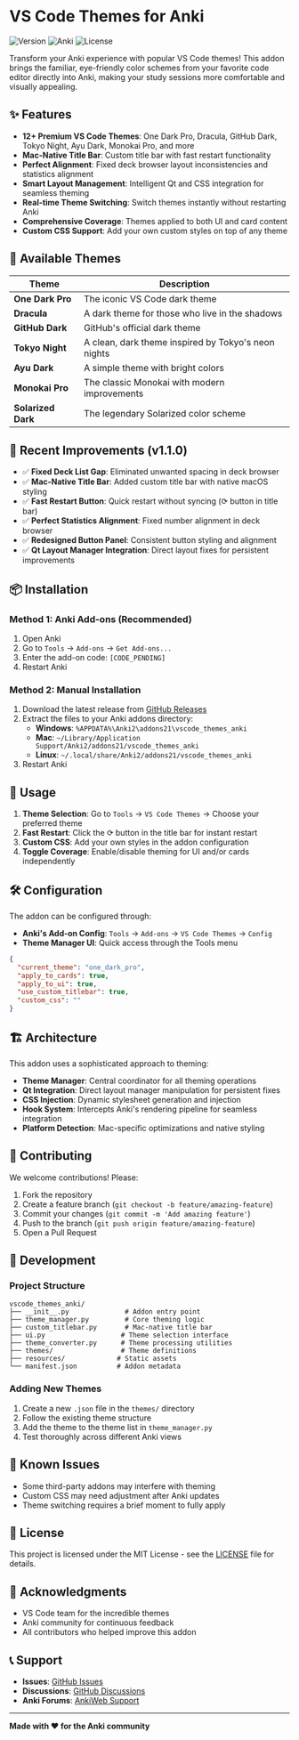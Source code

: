 # VS Code Themes for Anki

![Version](https://img.shields.io/badge/version-1.1.0-blue.svg)
![Anki](https://img.shields.io/badge/anki-2.1.x-green.svg)
![License](https://img.shields.io/badge/license-MIT-green.svg)

Transform your Anki experience with popular VS Code themes! This addon brings the familiar, eye-friendly color schemes from your favorite code editor directly into Anki, making your study sessions more comfortable and visually appealing.

## ✨ Features

- **12+ Premium VS Code Themes**: One Dark Pro, Dracula, GitHub Dark, Tokyo Night, Ayu Dark, Monokai Pro, and more
- **Mac-Native Title Bar**: Custom title bar with fast restart functionality
- **Perfect Alignment**: Fixed deck browser layout inconsistencies and statistics alignment
- **Smart Layout Management**: Intelligent Qt and CSS integration for seamless theming
- **Real-time Theme Switching**: Switch themes instantly without restarting Anki
- **Comprehensive Coverage**: Themes applied to both UI and card content
- **Custom CSS Support**: Add your own custom styles on top of any theme

## 🎨 Available Themes

| Theme | Description |
|-------|-------------|
| **One Dark Pro** | The iconic VS Code dark theme |
| **Dracula** | A dark theme for those who live in the shadows |
| **GitHub Dark** | GitHub's official dark theme |
| **Tokyo Night** | A clean, dark theme inspired by Tokyo's neon nights |
| **Ayu Dark** | A simple theme with bright colors |
| **Monokai Pro** | The classic Monokai with modern improvements |
| **Solarized Dark** | The legendary Solarized color scheme |

## 🚀 Recent Improvements (v1.1.0)

- ✅ **Fixed Deck List Gap**: Eliminated unwanted spacing in deck browser
- ✅ **Mac-Native Title Bar**: Added custom title bar with native macOS styling
- ✅ **Fast Restart Button**: Quick restart without syncing (⟳ button in title bar)
- ✅ **Perfect Statistics Alignment**: Fixed number alignment in deck browser
- ✅ **Redesigned Button Panel**: Consistent button styling and alignment
- ✅ **Qt Layout Manager Integration**: Direct layout fixes for persistent improvements

## 📦 Installation

### Method 1: Anki Add-ons (Recommended)
1. Open Anki
2. Go to `Tools` → `Add-ons` → `Get Add-ons...`
3. Enter the add-on code: `[CODE_PENDING]`
4. Restart Anki

### Method 2: Manual Installation
1. Download the latest release from [GitHub Releases](https://github.com/Masihhedayati/vscode-themes-anki/releases)
2. Extract the files to your Anki addons directory:
   - **Windows**: `%APPDATA%\Anki2\addons21\vscode_themes_anki`
   - **Mac**: `~/Library/Application Support/Anki2/addons21/vscode_themes_anki`
   - **Linux**: `~/.local/share/Anki2/addons21/vscode_themes_anki`
3. Restart Anki

## 🎯 Usage

1. **Theme Selection**: Go to `Tools` → `VS Code Themes` → Choose your preferred theme
2. **Fast Restart**: Click the ⟳ button in the title bar for instant restart
3. **Custom CSS**: Add your own styles in the addon configuration
4. **Toggle Coverage**: Enable/disable theming for UI and/or cards independently

## 🛠️ Configuration

The addon can be configured through:
- **Anki's Add-on Config**: `Tools` → `Add-ons` → `VS Code Themes` → `Config`
- **Theme Manager UI**: Quick access through the Tools menu

```json
{
  "current_theme": "one_dark_pro",
  "apply_to_cards": true,
  "apply_to_ui": true,
  "use_custom_titlebar": true,
  "custom_css": ""
}
```

## 🏗️ Architecture

This addon uses a sophisticated approach to theming:

- **Theme Manager**: Central coordinator for all theming operations
- **Qt Integration**: Direct layout manager manipulation for persistent fixes
- **CSS Injection**: Dynamic stylesheet generation and injection
- **Hook System**: Intercepts Anki's rendering pipeline for seamless integration
- **Platform Detection**: Mac-specific optimizations and native styling

## 🤝 Contributing

We welcome contributions! Please:

1. Fork the repository
2. Create a feature branch (`git checkout -b feature/amazing-feature`)
3. Commit your changes (`git commit -m 'Add amazing feature'`)
4. Push to the branch (`git push origin feature/amazing-feature`)
5. Open a Pull Request

## 📝 Development

### Project Structure
```
vscode_themes_anki/
├── __init__.py              # Addon entry point
├── theme_manager.py         # Core theming logic
├── custom_titlebar.py       # Mac-native title bar
├── ui.py                   # Theme selection interface
├── theme_converter.py      # Theme processing utilities
├── themes/                 # Theme definitions
├── resources/             # Static assets
└── manifest.json          # Addon metadata
```

### Adding New Themes
1. Create a new `.json` file in the `themes/` directory
2. Follow the existing theme structure
3. Add the theme to the theme list in `theme_manager.py`
4. Test thoroughly across different Anki views

## 🐛 Known Issues

- Some third-party addons may interfere with theming
- Custom CSS may need adjustment after Anki updates
- Theme switching requires a brief moment to fully apply

## 📄 License

This project is licensed under the MIT License - see the [LICENSE](LICENSE) file for details.

## 🙏 Acknowledgments

- VS Code team for the incredible themes
- Anki community for continuous feedback
- All contributors who helped improve this addon

## 📞 Support

- **Issues**: [GitHub Issues](https://github.com/Masihhedayati/vscode-themes-anki/issues)
- **Discussions**: [GitHub Discussions](https://github.com/Masihhedayati/vscode-themes-anki/discussions)
- **Anki Forums**: [AnkiWeb Support](https://forums.ankiweb.net)

---

**Made with ❤️ for the Anki community**